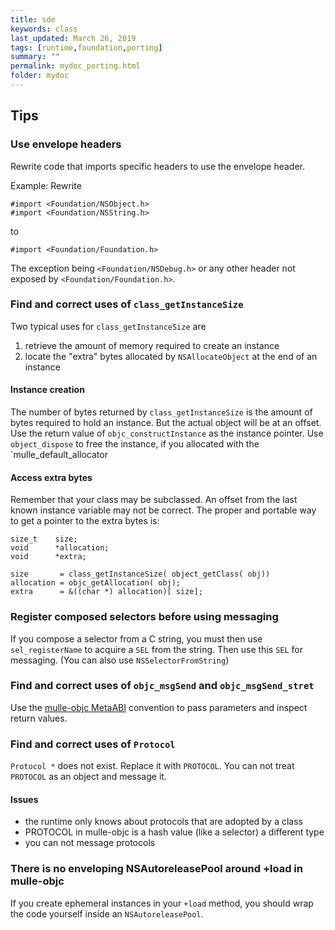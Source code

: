 ```yaml
---
title: sde
keywords: class
last_updated: March 26, 2019
tags: [runtime,foundation,porting]
summary: ""
permalink: mydoc_porting.html
folder: mydoc
---
```


## Tips

### Use envelope headers

Rewrite code that imports specific headers to use the envelope header.

Example: Rewrite


```
#import <Foundation/NSObject.h>
#import <Foundation/NSString.h>
```

to

```
#import <Foundation/Foundation.h>
```

The exception being `<Foundation/NSDebug.h>` or any other header not exposed by `<Foundation/Foundation.h>`.

### Find and correct uses of `class_getInstanceSize`  

Two typical uses for `class_getInstanceSize` are

1. retrieve the amount of memory required to create an instance
2. locate the "extra" bytes allocated by `NSAllocateObject` at the end of an instance

#### Instance creation

The number of bytes returned by `class_getInstanceSize` is the amount of bytes required to hold an instance.
But the actual object will be at an offset. Use the return value of `objc_constructInstance` as the
instance pointer. Use `object_dispose` to free the instance, if you allocated with the `mulle_default_allocator

#### Access extra bytes

Remember that your class may be subclassed. An offset from the last known instance variable
may not be correct. The proper and portable way to get a pointer to the extra bytes is:

```
size_t    size;
void      *allocation;
void      *extra;

size       = class_getInstanceSize( object_getClass( obj))
allocation = objc_getAllocation( obj);
extra      = &((char *) allocation)[ size];
```


### Register composed selectors before using messaging

If you compose a selector from a C string, you must then use `sel_registerName` to acquire a `SEL` from the string. 
Then use this `SEL` for messaging. (You can also use `NSSelectorFromString`)

### Find and correct uses of `objc_msgSend` and `objc_msgSend_stret`

Use the [mulle-objc MetaABI](https://www.mulle-kybernetik.com/weblog/2015/mulle_objc_meta_call_convention.html)
convention to pass parameters and inspect return values.


### Find and correct uses of `Protocol` 

`Protocol *` does not exist. Replace it with `PROTOCOL`. You can not treat `PROTOCOL` as an object
and message it. 

#### Issues

* the runtime only knows about protocols that are adopted by a class
* PROTOCOL in mulle-objc is a hash value (like a selector) a different type
* you can not message protocols


### There is no enveloping NSAutoreleasePool around +load in mulle-objc

If you create ephemeral instances in your `+load` method, you should wrap the code yourself inside an `NSAutoreleasePool`.


